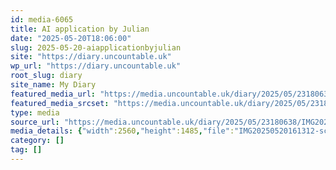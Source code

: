 ```yaml
---
id: media-6065
title: AI application by Julian
date: "2025-05-20T18:06:00"
slug: 2025-05-20-aiapplicationbyjulian
site: "https://diary.uncountable.uk"
wp_url: "https://diary.uncountable.uk"
root_slug: diary
site_name: My Diary
featured_media_url: "https://media.uncountable.uk/diary/2025/05/23180638/IMG20250520161312-scaled.webp"
featured_media_srcset: "https://media.uncountable.uk/diary/2025/05/23180638/IMG20250520161312-300x174.webp 300w, https://media.uncountable.uk/diary/2025/05/23180638/IMG20250520161312-1024x594.webp 1024w, https://media.uncountable.uk/diary/2025/05/23180638/IMG20250520161312-150x150.webp 150w, https://media.uncountable.uk/diary/2025/05/23180638/IMG20250520161312-640x371.webp 640w, https://media.uncountable.uk/diary/2025/05/23180638/IMG20250520161312-scaled.webp 2560w"
type: media
source_url: "https://media.uncountable.uk/diary/2025/05/23180638/IMG20250520161312-scaled.webp"
media_details: {"width":2560,"height":1485,"file":"IMG20250520161312-scaled.webp","filesize":131572,"sizes":{"medium":{"file":"IMG20250520161312-300x174.webp","width":300,"height":174,"filesize":12972,"mime_type":"image/webp","source_url":"https://media.uncountable.uk/diary/2025/05/23180638/IMG20250520161312-300x174.webp"},"large":{"file":"IMG20250520161312-1024x594.webp","width":1024,"height":594,"filesize":38982,"mime_type":"image/webp","source_url":"https://media.uncountable.uk/diary/2025/05/23180638/IMG20250520161312-1024x594.webp"},"thumbnail":{"file":"IMG20250520161312-150x150.webp","width":150,"height":150,"filesize":11384,"mime_type":"image/webp","source_url":"https://media.uncountable.uk/diary/2025/05/23180638/IMG20250520161312-150x150.webp"},"mobwidth":{"file":"IMG20250520161312-640x371.webp","width":640,"height":371,"filesize":23406,"mime_type":"image/webp","source_url":"https://media.uncountable.uk/diary/2025/05/23180638/IMG20250520161312-640x371.webp"},"full":{"file":"IMG20250520161312-scaled.webp","width":2560,"height":1485,"mime_type":"image/webp","source_url":"https://media.uncountable.uk/diary/2025/05/23180638/IMG20250520161312-scaled.webp"}},"image_meta":{"aperture":"0","credit":"","camera":"","caption":"","created_timestamp":"0","copyright":"","focal_length":"0","iso":"0","shutter_speed":"0","title":"","orientation":"0","keywords":[]},"original_image":"IMG20250520161312.webp"}
category: []
tag: []
---
```


